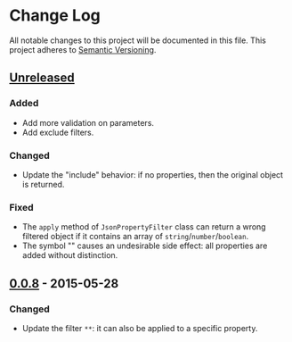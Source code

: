 # Change Log
All notable changes to this project will be documented in this file.
This project adheres to [Semantic Versioning](http://semver.org/).

## [Unreleased]
### Added
- Add more validation on parameters.
- Add exclude filters.

### Changed
- Update the "include" behavior: if no properties, then the original object is returned.

### Fixed
- The `apply` method of `JsonPropertyFilter` class can return a wrong filtered object if it contains an array of `string`/`number`/`boolean`.
- The symbol "" causes an undesirable side effect: all properties are added without distinction.

## [0.0.8] - 2015-05-28
### Changed
- Update the filter `**`: it can also be applied to a specific property.

[Unreleased]: https://github.com/cyrilschumacher/json-property-filter/compare/v0.0.8...HEAD
[0.0.8]: https://github.com/cyrilschumacher/json-property-filter/compare/v0.0.6...v0.0.8
